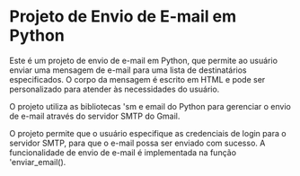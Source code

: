 # Projeto de Envio de E-mail em Python
Este é um projeto de envio de e-mail em Python, que permite ao usuário enviar uma mensagem de e-mail para uma lista de destinatários especificados. O corpo da mensagem é escrito em HTML e pode ser personalizado para atender às necessidades do usuário.

O projeto utiliza as bibliotecas 'sm e email do Python para gerenciar o envio de e-mail através do servidor SMTP do Gmail. 

O projeto permite que o usuário especifique as credenciais de login para o servidor SMTP, para que o e-mail possa ser enviado com sucesso. A funcionalidade de envio de e-mail é implementada na função 'enviar_email().
